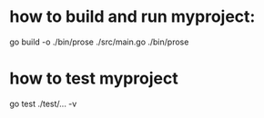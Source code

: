# how to build and run myproject:
go build -o ./bin/prose ./src/main.go
./bin/prose

# how to test myproject
go test ./test/... -v